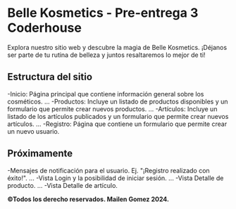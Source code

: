 # Belle Kosmetics - Pre-entrega 3 Coderhouse
Explora nuestro sitio web y descubre la magia de Belle Kosmetics. ¡Déjanos ser parte de tu rutina de belleza y juntos resaltaremos lo mejor de ti!

## Estructura del sitio
-Inicio: Página principal que contiene información general sobre los cosméticos. ...
-Productos: Incluye un listado de productos disponibles y un formulario que permite crear nuevos productos. ...
-Artículos: Incluye un listado de los artículos publicados y un formulario que permite crear nuevos artículos. ...
-Registro: Página que contiene un formulario que permite crear un nuevo usuario.

## Próximamente
-Mensajes de notificación para el usuario. Ej. "¡Registro realizado con éxito!". ...
-Vista Login y la posibilidad de iniciar sesión. ...
-Vista Detalle de producto. ...
-Vista Detalle de artículo.

**©Todos los derecho reservados. Mailen Gomez 2024.**